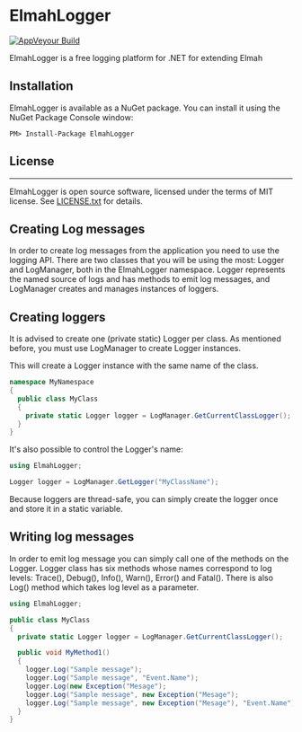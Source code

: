# ElmahLogger

[![AppVeyour Build](https://ci.appveyor.com/api/projects/status/nq7b4h95ucugasoc?svg=true)](https://ci.appveyor.com/project/knopa/elmah-logger)

ElmahLogger is a free logging platform for .NET for extending Elmah

Installation
-------------

ElmahLogger is available as a NuGet package. You can install it using the NuGet Package Console window:

```
PM> Install-Package ElmahLogger
```

## License
---
ElmahLogger is open source software, licensed under the terms of MIT license.
See [LICENSE.txt](LICENSE.txt) for details.

## Creating Log messages

In order to create log messages from the application you need to use the logging API. There are two classes that you will be using the most: Logger and LogManager, both in the ElmahLogger namespace. Logger represents the named source of logs and has methods to emit log messages, and LogManager creates and manages instances of loggers.

## Creating loggers

It is advised to create one (private static) Logger per class. As mentioned before, you must use LogManager to create Logger instances.

This will create a Logger instance with the same name of the class.
```cs
namespace MyNamespace
{
  public class MyClass
  {
    private static Logger logger = LogManager.GetCurrentClassLogger();
  }
}
```
It's also possible to control the Logger's name:

```cs
using ElmahLogger;

Logger logger = LogManager.GetLogger("MyClassName");
```

Because loggers are thread-safe, you can simply create the logger once and store it in a static variable.

## Writing log messages

In order to emit log message you can simply call one of the methods on the Logger. Logger class has six methods whose names correspond to log levels: Trace(), Debug(), Info(), Warn(), Error() and Fatal(). There is also Log() method which takes log level as a parameter.

```cs
using ElmahLogger;

public class MyClass
{
  private static Logger logger = LogManager.GetCurrentClassLogger();

  public void MyMethod1()
  {
    logger.Log("Sample message");
    logger.Log("Sample message", "Event.Name");
    logger.Log(new Exception("Mesage");
    logger.Log("Sample message", new Exception("Mesage");
    logger.Log("Sample message", new Exception("Mesage"), "Event.Name");
  }
}
```